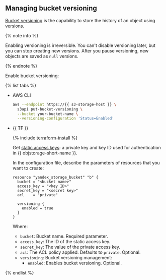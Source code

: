## Managing bucket versioning

[Bucket versioning](../../concepts/versioning.md) is the capability to store the history of an object using versions.

{% note info %}

Enabling versioning is irreversible. You can't disable versioning later, but you can stop creating new versions. After you pause versioning, new objects are saved as `null` versions.

{% endnote %}

Enable bucket versioning:

{% list tabs %}

- AWS CLI

  ```bash
  aws --endpoint https://{{ s3-storage-host }} \
    s3api put-bucket-versioning \
    --bucket your-bucket-name \
    --versioning-configuration 'Status=Enabled'
  ```

- {{ TF }}

  {% include [terraform-install](../../../_includes/terraform-install.md) %}

    Get [static access keys](../../../iam/operations/sa/create-access-key.md): a private key and key ID used for authentication in {{ objstorage-short-name }}.

  In the configuration file, describe the parameters of resources that you want to create:

  ```hcl
  resource "yandex_storage_bucket" "b" {
    bucket = "<bucket name>"
    access_key = "<key ID>"
    secret_key = "<secret key>"
    acl    = "private"
  
    versioning {
      enabled = true
    }
  }
  ```

  Where:

  * `bucket`: Bucket name. Required parameter.
  * `access_key`: The ID of the static access key.
  * `secret_key`: The value of the private access key.
  * `acl`: The ACL policy applied. Defaults to `private`. Optional.
  * `versioning`: Bucket versioning management:
    * `enabled`: Enables bucket versioning. Optional.

{% endlist %}